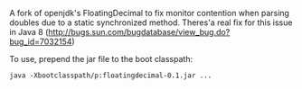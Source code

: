 A fork of openjdk's FloatingDecimal to fix monitor contention when parsing doubles due to a static synchronized method. Theres'a real fix for this issue in Java 8 (http://bugs.sun.com/bugdatabase/view_bug.do?bug_id=7032154)

To use, prepend the jar file to the boot classpath:

```
java -Xbootclasspath/p:floatingdecimal-0.1.jar ...
```
